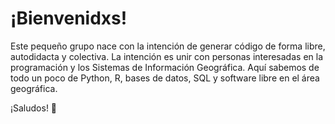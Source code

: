 # ¡Bienvenidxs!

Este pequeño grupo nace con la intención de generar código de forma libre, autodidacta y colectiva. La intención es unir con personas interesadas en la programación y los Sistemas de Información Geográfica. Aquí sabemos de todo un poco de Python, R, bases de datos, SQL y software libre en el área geográfica.

¡Saludos! 🙂
